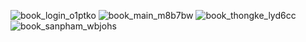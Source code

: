 
![book_login_o1ptko](https://github.com/trongten/BookStoreTNL/assets/70899746/63ca3e26-3123-43d0-81fc-823d2ca44ab6)
![book_main_m8b7bw](https://github.com/trongten/BookStoreTNL/assets/70899746/5218df4d-9548-4705-9075-aa0ae6878ce9)
![book_thongke_lyd6cc](https://github.com/trongten/BookStoreTNL/assets/70899746/b2940899-f37b-4f22-987b-38e2eef14a4a)
![book_sanpham_wbjohs](https://github.com/trongten/BookStoreTNL/assets/70899746/47dae493-cd8a-465e-9d11-cc4b728b7d6c)

